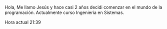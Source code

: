 Hola, Me llamo Jesús y hace casi 2 años decidi comenzar en el mundo de la programación. Actualmente curso Ingeniería en Sistemas.



  Hora actual 21:39
